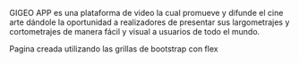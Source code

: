 GIGEO APP es una plataforma de video la cual promueve y difunde el cine arte dándole la
oportunidad a realizadores de presentar sus largometrajes y cortometrajes de manera fácil y
visual a usuarios de todo el mundo.

Pagina creada utilizando las grillas de bootstrap con flex
